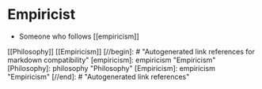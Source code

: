 # Empiricist

- Someone who follows [[empiricism]]

[[Philosophy]] [[Empiricism]]
[//begin]: # "Autogenerated link references for markdown compatibility"
[empiricism]: empiricism "Empiricism"
[Philosophy]: philosophy "Philosophy"
[Empiricism]: empiricism "Empiricism"
[//end]: # "Autogenerated link references"